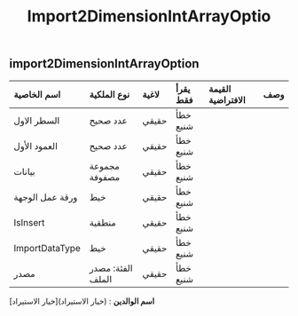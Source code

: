 ﻿---
title: Import2DimensionIntArrayOptio
second_title: Aspose.Cells Cloud Documen
type: docs
url: /ar/specification/model/import2dimensionintarrayoption/
description: "Aspose.Cells مواصفات النموذج السحابي: Import2DimensionIntArrayOption. تعامل بسهولة مع Excel ومستندات جداول البيانات الأخرى التي تحتوي على ميزات مثل الفتح والتوليد والتحرير والتقسيم والدمج والمقارنة والتحويل"
weight: 50
---
## **import2DimensionIntArrayOption**

 

| اسم الخاصية| نوع الملكية| لاغية| يقرأ فقط| القيمة الافتراضية| وصف|
|:- |:- |:- |:- |:- |:- |
| السطر الاول| عدد صحيح| حقيقي| خطأ شنيع|||
| العمود الأول| عدد صحيح| حقيقي| خطأ شنيع|||
| بيانات|مجموعة مصفوفة<Integer> | حقيقي| خطأ شنيع|||
| ورقة عمل الوجهة| خيط| حقيقي| خطأ شنيع|||
| IsInsert| منطقية| حقيقي| خطأ شنيع|||
| ImportDataType| خيط| حقيقي| خطأ شنيع|||
| مصدر| الفئة: مصدر الملف| حقيقي| خطأ شنيع|||

**اسم الوالدين** : (خيار الاستيراد)[خيار الاستيراد]